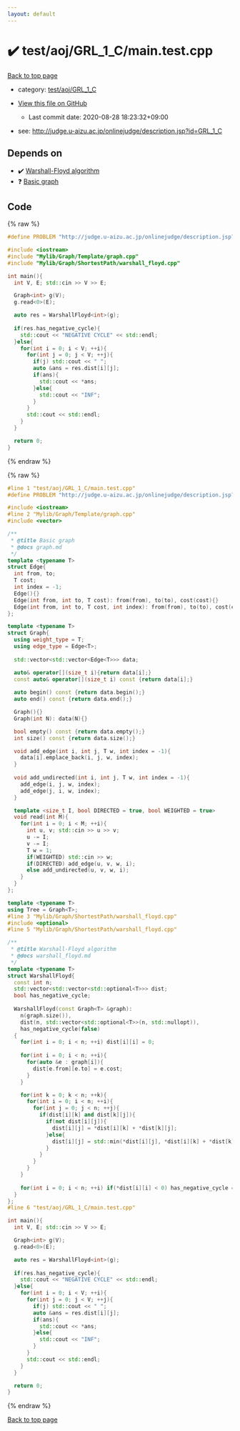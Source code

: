 ```yaml
---
layout: default
---
```


<!-- mathjax config similar to math.stackexchange -->
<script type="text/javascript" async
  src="https://cdnjs.cloudflare.com/ajax/libs/mathjax/2.7.5/MathJax.js?config=TeX-MML-AM_CHTML">
</script>
<script type="text/x-mathjax-config">
  MathJax.Hub.Config({
    TeX: { equationNumbers: { autoNumber: "AMS" }},
    tex2jax: {
      inlineMath: [ ['$','$'] ],
      processEscapes: true
    },
    "HTML-CSS": { matchFontHeight: false },
    displayAlign: "left",
    displayIndent: "2em"
  });
</script>

<script type="text/javascript" src="https://cdnjs.cloudflare.com/ajax/libs/jquery/3.4.1/jquery.min.js"></script>
<script src="https://cdn.jsdelivr.net/npm/jquery-balloon-js@1.1.2/jquery.balloon.min.js" integrity="sha256-ZEYs9VrgAeNuPvs15E39OsyOJaIkXEEt10fzxJ20+2I=" crossorigin="anonymous"></script>
<script type="text/javascript" src="../../../../assets/js/copy-button.js"></script>
<link rel="stylesheet" href="../../../../assets/css/copy-button.css" />


# :heavy_check_mark: test/aoj/GRL_1_C/main.test.cpp

<a href="../../../../index.html">Back to top page</a>

* category: <a href="../../../../index.html#52520cdd925fa3dd96b0b332cb95e6a5">test/aoj/GRL_1_C</a>
* <a href="{{ site.github.repository_url }}/blob/master/test/aoj/GRL_1_C/main.test.cpp">View this file on GitHub</a>
    - Last commit date: 2020-08-28 18:23:32+09:00


* see: <a href="http://judge.u-aizu.ac.jp/onlinejudge/description.jsp?id=GRL_1_C">http://judge.u-aizu.ac.jp/onlinejudge/description.jsp?id=GRL_1_C</a>


## Depends on

* :heavy_check_mark: <a href="../../../../library/Mylib/Graph/ShortestPath/warshall_floyd.cpp.html">Warshall-Floyd algorithm</a>
* :question: <a href="../../../../library/Mylib/Graph/Template/graph.cpp.html">Basic graph</a>


## Code

<a id="unbundled"></a>
{% raw %}
```cpp
#define PROBLEM "http://judge.u-aizu.ac.jp/onlinejudge/description.jsp?id=GRL_1_C"

#include <iostream>
#include "Mylib/Graph/Template/graph.cpp"
#include "Mylib/Graph/ShortestPath/warshall_floyd.cpp"

int main(){
  int V, E; std::cin >> V >> E;

  Graph<int> g(V);
  g.read<0>(E);

  auto res = WarshallFloyd<int>(g);
  
  if(res.has_negative_cycle){
    std::cout << "NEGATIVE CYCLE" << std::endl;
  }else{
    for(int i = 0; i < V; ++i){
      for(int j = 0; j < V; ++j){
        if(j) std::cout << " ";
        auto &ans = res.dist[i][j];
        if(ans){
          std::cout << *ans;
        }else{
          std::cout << "INF";
        }
      }
      std::cout << std::endl;
    }
  }

  return 0;
}

```
{% endraw %}

<a id="bundled"></a>
{% raw %}
```cpp
#line 1 "test/aoj/GRL_1_C/main.test.cpp"
#define PROBLEM "http://judge.u-aizu.ac.jp/onlinejudge/description.jsp?id=GRL_1_C"

#include <iostream>
#line 2 "Mylib/Graph/Template/graph.cpp"
#include <vector>

/**
 * @title Basic graph
 * @docs graph.md
 */
template <typename T>
struct Edge{
  int from, to;
  T cost;
  int index = -1;
  Edge(){}
  Edge(int from, int to, T cost): from(from), to(to), cost(cost){}
  Edge(int from, int to, T cost, int index): from(from), to(to), cost(cost), index(index){}
};

template <typename T>
struct Graph{
  using weight_type = T;
  using edge_type = Edge<T>;
  
  std::vector<std::vector<Edge<T>>> data;

  auto& operator[](size_t i){return data[i];}
  const auto& operator[](size_t i) const {return data[i];}
  
  auto begin() const {return data.begin();}
  auto end() const {return data.end();}

  Graph(){}
  Graph(int N): data(N){}

  bool empty() const {return data.empty();}
  int size() const {return data.size();}

  void add_edge(int i, int j, T w, int index = -1){
    data[i].emplace_back(i, j, w, index);
  }
  
  void add_undirected(int i, int j, T w, int index = -1){
    add_edge(i, j, w, index);
    add_edge(j, i, w, index);
  }

  template <size_t I, bool DIRECTED = true, bool WEIGHTED = true>
  void read(int M){
    for(int i = 0; i < M; ++i){
      int u, v; std::cin >> u >> v;
      u -= I;
      v -= I;
      T w = 1;
      if(WEIGHTED) std::cin >> w;
      if(DIRECTED) add_edge(u, v, w, i);
      else add_undirected(u, v, w, i);
    }
  }
};

template <typename T>
using Tree = Graph<T>;
#line 3 "Mylib/Graph/ShortestPath/warshall_floyd.cpp"
#include <optional>
#line 5 "Mylib/Graph/ShortestPath/warshall_floyd.cpp"

/**
 * @title Warshall-Floyd algorithm
 * @docs warshall_floyd.md
 */
template <typename T>
struct WarshallFloyd{
  const int n;
  std::vector<std::vector<std::optional<T>>> dist;
  bool has_negative_cycle;
  
  WarshallFloyd(const Graph<T> &graph):
    n(graph.size()),
    dist(n, std::vector<std::optional<T>>(n, std::nullopt)),
    has_negative_cycle(false)
  {
    for(int i = 0; i < n; ++i) dist[i][i] = 0;
    
    for(int i = 0; i < n; ++i){
      for(auto &e : graph[i]){
        dist[e.from][e.to] = e.cost;
      }
    }

    for(int k = 0; k < n; ++k){
      for(int i = 0; i < n; ++i){
        for(int j = 0; j < n; ++j){
          if(dist[i][k] and dist[k][j]){
            if(not dist[i][j]){
              dist[i][j] = *dist[i][k] + *dist[k][j];
            }else{
              dist[i][j] = std::min(*dist[i][j], *dist[i][k] + *dist[k][j]);
            }
          }
        }
      }
    }
    
    for(int i = 0; i < n; ++i) if(*dist[i][i] < 0) has_negative_cycle = true;
  }
};
#line 6 "test/aoj/GRL_1_C/main.test.cpp"

int main(){
  int V, E; std::cin >> V >> E;

  Graph<int> g(V);
  g.read<0>(E);

  auto res = WarshallFloyd<int>(g);
  
  if(res.has_negative_cycle){
    std::cout << "NEGATIVE CYCLE" << std::endl;
  }else{
    for(int i = 0; i < V; ++i){
      for(int j = 0; j < V; ++j){
        if(j) std::cout << " ";
        auto &ans = res.dist[i][j];
        if(ans){
          std::cout << *ans;
        }else{
          std::cout << "INF";
        }
      }
      std::cout << std::endl;
    }
  }

  return 0;
}

```
{% endraw %}

<a href="../../../../index.html">Back to top page</a>


